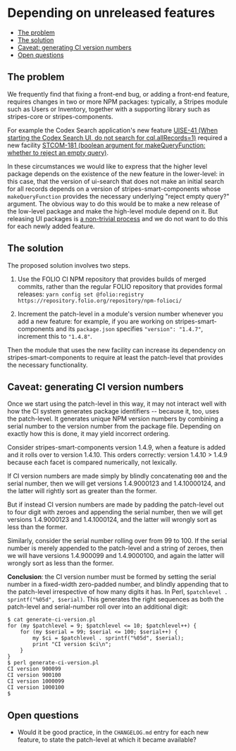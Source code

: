 # Depending on unreleased features

<!-- md2toc -l 2 depending-on-unreleased-features.md -->
* [The problem](#the-problem)
* [The solution](#the-solution)
* [Caveat: generating CI version numbers](#caveat-generating-ci-version-numbers)
* [Open questions](#open-questions)


## The problem

We frequently find that fixing a front-end bug, or adding a front-end feature, requires changes in two or more NPM packages: typically, a Stripes module such as Users or Inventory, together with a supporting library such as stripes-core or stripes-components.

For example the Codex Search application's new feature [UISE-41 (When starting the Codex Search UI, do not search for cql.allRecords=1)](https://issues.folio.org/browse/UISE-41) required a new facility
[STCOM-181 (boolean argument for makeQueryFunction: whether to reject an empty query)](https://issues.folio.org/browse/STCOM-181).

In these circumstances we would like to express that the higher level package depends on the existence of the new feature in the lower-level: in this case, that the version of ui-search that does not make an initial search for all records depends on a version of stripes-smart-components whose `makeQueryFunction` provides the necessary underlying "reject empty query?" argument. The obvious way to do this would be to make a new release of the low-level package and make the high-level module depend on it. But releasing UI packages is [a non-trivial process](release-procedure.md) and we do not want to do this for each newly added feature.


## The solution

The proposed solution involves two steps.

1. Use the FOLIO CI NPM repository that provides builds of merged commits, rather than the regular FOLIO repository that provides formal releases: `yarn config set @folio:registry https://repository.folio.org/repository/npm-folioci/`

2. Increment the patch-level in a module's version number whenever you add a new feature: for example, if you are working on stripes-smart-components and its `package.json` specifies `"version": "1.4.7"`, increment this to `"1.4.8"`.

Then the module that uses the new facility can increase its dependency on stripes-smart-components to require at least the patch-level that provides the necessary functionality.


## Caveat: generating CI version numbers

Once we start using the patch-level in this way, it may not interact well with how the CI system generates package identifiers -- because it, too, uses the patch-level. It generates unique NPM version numbers by combining a serial number to the version number from the package file. Depending on exactly how this is done, it may yield incorrect ordering.

Consider stripes-smart-components version 1.4.9, when a feature is added and it rolls over to version 1.4.10. This orders correctly: version 1.4.10 > 1.4.9 because each facet is compared numerically, not lexically.

If CI version numbers are made simply by blindly concatenating `000` and the serial number, then we will get versions 1.4.9000123 and 1.4.10000124, and the latter will rightly sort as greater than the former.

But if instead CI version numbers are made by padding the patch-level out to four digit with zeroes and appending the serial number, then we will get versions 1.4.9000123 and 1.4.1000124, and the latter will wrongly sort as less than the former.

Similarly, consider the serial number rolling over from 99 to 100. If the serial number is merely appended to the patch-level and a string of zeroes, then we will have versions 1.4.900099 and 1.4.9000100, and again the latter will wrongly sort as less than the former.

**Conclusion**: the CI version number must be formed by setting the serial number in a fixed-width zero-padded number, and blindly appending that to the patch-level irrespective of how many digits it has. In Perl, `$patchlevel . sprintf("%05d", $serial)`. This generates the right sequences as both the patch-level and serial-number roll over into an additional digit:

	$ cat generate-ci-version.pl 
	for (my $patchlevel = 9; $patchlevel <= 10; $patchlevel++) {
	    for (my $serial = 99; $serial <= 100; $serial++) {
	        my $ci = $patchlevel . sprintf("%05d", $serial);
	        print "CI version $ci\n";
	    }
	}
	$ perl generate-ci-version.pl 
	CI version 900099
	CI version 900100
	CI version 1000099
	CI version 1000100
	$ 


## Open questions

* Would it be good practice, in the `CHANGELOG.md` entry for each new feature, to state the patch-level at which it became available?

